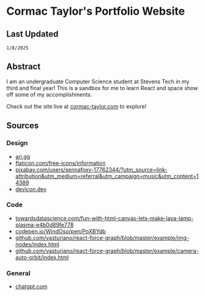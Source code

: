 # Cormac Taylor's Portfolio Website

## Last Updated

    1/8/2025

## Abstract

I am an undergraduate Computer Science student at Stevens Tech in my third and final year! This is a sandbox for me to learn React and space show off some of my accomplishments.

Check out the site live at [cormac-taylor.com](cormac-taylor.com) to explore!

## Sources

### Design

- [ari.gg](https://ari.gg)
- [flaticon.com/free-icons/information](https://flaticon.com/free-icons/information)
- [pixabay.com/users/sennafoxy-17762344/?utm_source=link-attribution&utm_medium=referral&utm_campaign=music&utm_content=14389](https://pixabay.com/users/sennafoxy-17762344/?utm_source=link-attribution&utm_medium=referral&utm_campaign=music&utm_content=14389)
- [devicon.dev](https://devicon.dev)

### Code

- [towardsdatascience.com/fun-with-html-canvas-lets-make-lava-lamp-plasma-e4b0d89fe778](https://towardsdatascience.com/fun-with-html-canvas-lets-make-lava-lamp-plasma-e4b0d89fe778)
- [codepen.io/WindOso/pen/PoXBYdb](https://codepen.io/WindOso/pen/PoXBYdb)
- [github.com/vasturiano/react-force-graph/blob/master/example/img-nodes/index.html](https://github.com/vasturiano/react-force-graph/blob/master/example/img-nodes/index.html)
- [github.com/vasturiano/react-force-graph/blob/master/example/camera-auto-orbit/index.html](https://github.com/vasturiano/react-force-graph/blob/master/example/camera-auto-orbit/index.html)

### General

- [chatgpt.com](https://chatgpt.com)
